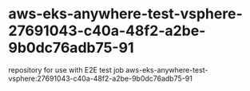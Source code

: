 # aws-eks-anywhere-test-vsphere-27691043-c40a-48f2-a2be-9b0dc76adb75-91
repository for use with E2E test job aws-eks-anywhere-test-vsphere:27691043-c40a-48f2-a2be-9b0dc76adb75-91
